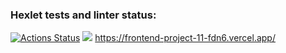 ### Hexlet tests and linter status:
[![Actions Status](https://github.com/denyadeho/frontend-project-11/workflows/hexlet-check/badge.svg)](https://github.com/denyadeho/frontend-project-11/actions)
<a href="https://codeclimate.com/github/denyadeho/frontend-project-11/maintainability"><img src="https://api.codeclimate.com/v1/badges/fd8ce93be5ee937dd045/maintainability" /></a>
https://frontend-project-11-fdn6.vercel.app/
